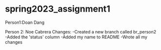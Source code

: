 # spring2023_assignment1
Person1:Doan Dang

Person 2: Noe Cabrera
Changes: -Created a new branch called br_person2
	 -Added the 'status' column
	 -Added my name to README
	 -Wrote all my changes
